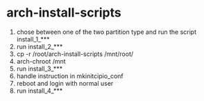 # arch-install-scripts

1) chose between one of the two partition type and run the script install_1_***
2) run install_2_***
3) cp -r /root/arch-install-scripts /mnt/root/
4) arch-chroot /mnt
5) run install_3_***
6) handle instruction in mkinitcipio_conf
7) reboot and login with normal user
8) run install_4_***
